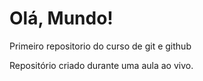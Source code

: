 # Olá, Mundo!
 Primeiro repositorio do curso de git e github

Repositório criado durante uma aula ao vivo.